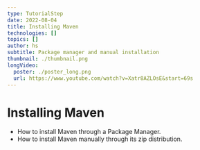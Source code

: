 ```yaml
---
type: TutorialStep
date: 2022-08-04
title: Installing Maven
technologies: []
topics: []
author: hs
subtitle: Package manager and manual installation
thumbnail: ./thumbnail.png
longVideo:
  poster: ./poster_long.png
  url: https://www.youtube.com/watch?v=Xatr8AZLOsE&start=69s
---
```


# Installing Maven

* How to install Maven through a Package Manager.
* How to install Maven manually through its zip distribution.